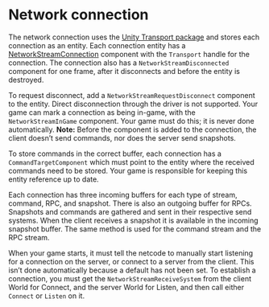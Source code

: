 # Network connection

The network connection uses the [Unity Transport package](https://docs.unity3d.com/Packages/com.unity.transport@latest) and stores each connection as an entity. Each connection entity has a [NetworkStreamConnection](https://docs.unity3d.com/Packages/com.unity.netcode@latest/index.html?subfolder=/api/Unity.NetCode.NetworkStreamConnection.html) component with the `Transport` handle for the connection. The connection also has a `NetworkStreamDisconnected` component for one frame, after it disconnects and before the entity is destroyed. 

To request disconnect, add a `NetworkStreamRequestDisconnect` component to the entity. Direct disconnection through the driver is not supported. Your game can mark a connection as being in-game, with the `NetworkStreamInGame` component. Your game must do this; it is never done automatically. **Note:** Before the component is added to the connection, the client doesn’t send commands, nor does the server send snapshots.

To store commands in the correct buffer, each connection has a `CommandTargetComponent` which must point to the entity where the received commands need to be stored. Your game is responsible for keeping this entity reference up to date. 

Each connection has three incoming buffers for each type of stream, command, RPC, and snapshot. There is also an outgoing buffer for RPCs. Snapshots and commands are gathered and sent in their respective send systems. When the client receives a snapshot it is available in the incoming snapshot buffer. The same method is used for the command stream and the RPC stream.

When your game starts, it must tell the netcode to manually start listening for a connection on the server, or connect to a server from the client. This isn’t done automatically because a default has not been set. To establish a connection, you must get the `NetworkStreamReceiveSystem` from the client World for Connect, and the server World for Listen, and then call either `Connect` or `Listen` on it.
